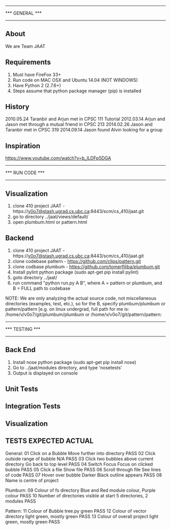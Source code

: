 ****************
***  GENERAL ***
****************

About
-----
We are Team JAAT

Requirements
------------
1. Must have FireFox 33+
2. Run code on MAC OSX and Ubuntu 14.04 (NOT WINDOWS)
3. Have Python 2 (2.7.6+)
4. Steps assume that python package manager (pip) is installed

History
-------
2010.05.24 Taranbir and Arjun met in CPSC 111 Tutorial
2012.03.14 Arjun and Jason met through a mutual friend in CPSC 213
2014.02.26 Jason and Taranbir met in CPSC 319
2014.09.14 Jason found Alvin looking for a group

Inspiration
------------
https://www.youtube.com/watch?v=b_ILDFp5DGA

****************
*** RUN CODE ***
****************

Visualization
-------------
1. clone 410 project JAAT - https://v0o7@stash.ugrad.cs.ubc.ca:8443/scm/cs_410/jaat.git
2. go to directory ../jaat/views/default/
3. open plumbum.html or pattern.html

Backend
-------------
1. clone 410 project JAAT - https://v0o7@stash.ugrad.cs.ubc.ca:8443/scm/cs_410/jaat.git
2. clone codebase pattern - https://github.com/clips/pattern.git
3. clone codbase plumbum - https://github.com/tomerfiliba/plumbum.git
4. Install pylint python package (sudo apt-get pip install pylint)
5. goto directory ../jaat/
6. run command "python run.py A B", where A = pattern or plumbum, and B = FULL path to codebase

NOTE: We are only analyzing the actual source code, not miscellaneous directories (examples, test, etc.), so for the B, specify plumbum/plumbum or pattern/pattern
[e.g. on linux undergrad, full path for me is: /home/v/v0o7/git/plumbum/plumbum or /home/v/v0o7/git/pattern/pattern:

****************
*** TESTING  ***
****************

Back End
-------------
1. Install nose python package (sudo apt-get pip install nose)
2. Go to ../jaat/modules directory, and type 'nosetests'
3. Output is displayed on console

Unit Tests
-----------------

Integration Tests
-----------------

Visualization
--------------

TESTS													EXPECTED										ACTUAL
-----------------------------------------------------------------------------------------------------------------
General:
01	Click on a Bubble									Move further into directory						PASS
02	Click outside range of bubble						N/A												PASS
03	Click two bubbles above current directory			Go back to top level							PASS
04	Switch Focus 										Focus on clicked bubble							PASS
05	Click a file										Show file										PASS
06	Scroll through file									See lines of code								PASS
07	Hover over bubble									Darker Black outline appears					PASS
08	Name is centre of project

Plumbum:
09	Colour of fs directory								Blue and Red module colour, Purple colour		PASS
10	Number of directories visible at start				5 directories, 2 modules						PASS

Pattern:
11	Colour of Bubble tree.py							green											PASS
12	Colour of vector directory							light green, mostly green						PASS
13	Colour of overall project							light green, mostly green						PASS
